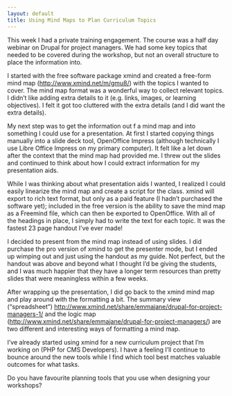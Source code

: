```yaml
---
layout: default
title: Using Mind Maps to Plan Curriculum Topics
---
```


This week I had a private training engagement. The course was a half day webinar on Drupal for project managers. We had some key topics that needed to be covered during the workshop, but not an overall structure to place the information into.

I started with the free software package xmind and created a free-form mind map (http://www.xmind.net/m/gmu8/) with the topics I wanted to cover. The mind map format was a wonderful way to collect relevant topics. I didn’t like adding extra details to it (e.g. links, images, or learning objectives). I felt it got too cluttered with the extra details (and I did want the extra details).

My next step was to get the information out f a mind map and into something I could use for a presentation. At first I started copying things manually into a slide deck tool, OpenOffice Impress (although technically I use Libre Office Impress on my primary computer). It felt like a let down after the context that the mind map had provided me. I threw out the slides and continued to think about how I could extract information for my presentation aids.

While I was thinking about what presentation aids I wanted, I realized I could easily linearize the mind map and create a script for the class. xmind will export to rich text format, but only as a paid feature (I hadn’t purchased the software yet); included in the free version is the ability to save the mind map as a Freemind file, which can then be exported to OpenOffice. With all of the headings in place, I simply had to write the text for each topic. It was the fastest 23 page handout I’ve ever made!

I decided to present from the mind map instead of using slides. I did purchase the pro version of xmind to get the presenter mode, but I ended up wimping out and just using the handout as my guide. Not perfect, but the handout was above and beyond what I thought I’d be giving the students, and I was much happier that they have a longer term resources than pretty slides that were meaningless within a few weeks.

After wrapping up the presentation, I did go back to the xmind mind map and play around with the formatting a bit. The summary view (“spreadsheet”) http://www.xmind.net/share/emmajane/drupal-for-project-managers-1/ and the logic map (http://www.xmind.net/share/emmajane/drupal-for-project-managers/) are two different and interesting ways of formatting a mind map.

I’ve already started using xmind for a new curriculum project that I’m working on (PHP for CMS Developers). I have a feeling I’ll continue to bounce around the new tools while I find which tool best matches valuable outcomes for what tasks.

Do you have favourite planning tools that you use when designing your workshops?
